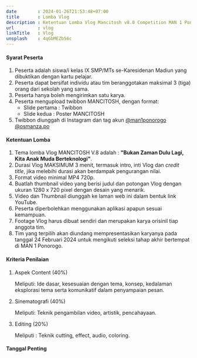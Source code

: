 ```yaml
---
date        : 2024-01-26T21:53:48+07:00
title       : Lomba Vlog
description : Ketentuan Lomba Vlog Mancitosh v8.0 Competition MAN 1 Ponorogo
url         : vlog
linkTitle   : Vlog
unsplash    : 4qGbMEZb56c
---
```


#### Syarat Peserta

1. Peserta adalah siswa/i kelas IX SMP/MTs se-Karesidenan Madiun yang dibuktikan dengan kartu pelajar.
2. Peserta dapat bersifat individu atau tim beranggotakan maksimal 3 (tiga) orang dari sekolah yang sama.
3. Peserta hanya boleh mengirimkan satu karya.
4. Peserta mengupload twibbon MANCITOSH, dengan format:
   - Slide pertama : Twibbon
   - Slide kedua : Poster MANCITOSH
5. Twibbon diunggah di Instagram dan tag akun [@man1ponorogo](https://instagram.com/man1ponorogo) [@osmanza.po](https://instagram.com/osmanza.po)

#### Ketentuan Lomba

1. Tema lomba Vlog MANCITOSH V.8 adalah : **"Bukan Zaman Dulu Lagi, Kita Anak Muda Berteknologi"**.
2. Durasi Vlog MAKSIMUM 3 menit, termasuk intro, inti Vlog dan *credit title*, jika melebihi durasi akan berdampak pengurangan nilai.
3. Format video minimal MP4 720p.
4. Buatlah thumbnail video yang berisi judul dan potongan Vlog dengan ukuran 1280 x 720 pixel dengan desain yang menarik.
5. Video dan Thumbnail diunggah ke laman web ini dalam bentuk link YouTube.
6. Peserta diperbolehkan menggunakan aplikasi apapun sesuai kemampuan.
7. Footage Vlog harus dibuat sendiri dan merupakan karya orisinil tiap anggota tim.
8. Tim yang terpilih akan diundang mempresentasikan karyanya pada tanggal 24 Februari 2024 untuk mengikuti seleksi tahap akhir bertempat di MAN 1 Ponorogo.

#### Kriteria Penilaian

1. Aspek Content (40%)

    Meliputi: Ide dasar, kesesuaian dengan tema, konsep, kedalaman eksplorasi tema serta komunikatif dalam penyampaian pesan.

2. Sinematografi (40%)

    Meliputi: Teknik pengambilan video, artistik, pencahayaan.

3. Editing (20%)

    Meliputi : Teknik cutting, effect, audio, coloring.

#### Tanggal Penting

